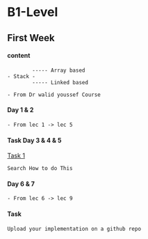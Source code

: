 # B1-Level

## First Week

#### content
~~~
        ----- Array based
- Stack - 
        ----- Linked based

- From Dr walid youssef Course 
~~~
#### Day 1 & 2
~~~
- From lec 1 -> lec 5
~~~

#### Task Day 3 & 4 & 5
[Task 1](https://drive.google.com/file/d/1Xcs5uh-wWpDKzC0DvZtj2d6-WuB9Hduy/view?usp=sharing)
~~~
Search How to do This
~~~

#### Day 6 & 7
~~~
- From lec 6 -> lec 9
~~~

#### Task 
~~~
Upload your implementation on a github repo
~~~
